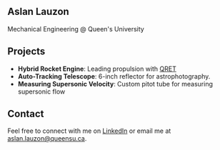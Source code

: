 ## Aslan Lauzon
Mechanical Engineering @ Queen's University


## Projects
- **Hybrid Rocket Engine**: Leading propulsion with [QRET](https://github.com/Queen-s-Rocket-Engineering-Team)
- **Auto-Tracking Telescope**: 6-inch reflector for astrophotography.
- **Measuring Supersonic Velocity**: Custom pitot tube for measuring supersonic flow

## Contact
Feel free to connect with me on [LinkedIn]([https://www.linkedin.com/in/yourprofile](https://www.linkedin.com/in/aslan-lauzon-72710a2a4/)) or email me at [aslan.lauzon@queensu.ca](mailto:aslan.lauzon@queensu.ca).

